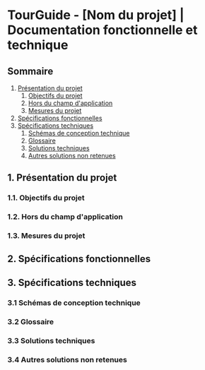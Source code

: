 # TourGuide - [Nom du projet] | Documentation fonctionnelle et technique

## Sommaire

1. [Présentation du projet](#1-pr%C3%A9sentation-du-projet)
    1. [Objectifs du projet](#11-objectifs-du-projet)
    2. [Hors du champ d'application](#12-hors-du-champ-dapplication)
    3. [Mesures du projet](#13-mesures-du-projet)
2. [Spécifications fonctionnelles](#2-sp%C3%A9cifications-fonctionnelles)
3. [Spécifications techniques](#3-sp%C3%A9cifications-techniques)
    1. [Schémas de conception technique](#31-sch%C3%A9mas-de-conception-technique)
    2. [Glossaire](#32-glossaire)
    3. [Solutions techniques](#33-solutions-techniques)
    4. [Autres solutions non retenues](#34-autres-solutions-non-retenues)

## 1. Présentation du projet
<!-- Décrivez la solution proposée. Incluez le public cible et les avantages commerciaux de la solution. -->

### 1.1. Objectifs du projet
<!-- Décrivez les objectifs du projet (2 à 3 phrases), y compris le(s) problème(s) résolu(s). -->

### 1.2. Hors du champ d'application
<!-- Découvrez les objectifs qui ont été envisagés, mais non couverts par ce projet. -->

### 1.3. Mesures du projet
<!-- Indiquez comment vous allez mesurer le succès du projet. -->

## 2. Spécifications fonctionnelles
<!-- Faites figurer ici une liste de fonctionnalités.  -->

## 3. Spécifications techniques

### 3.1 Schémas de conception technique
<!-- Commentez le schéma par une légende qui explique l’architecture technique de l’application. -->

### 3.2 Glossaire
<!-- Tout le vocabulaire du domaine se trouve ici. -->

### 3.3 Solutions techniques
<!-- Expliquez quelles solutions techniques ont été utilisées pour répondre aux attentes. -->

### 3.4 Autres solutions non retenues
<!-- Expliquez les autres options envisagées pour la solution et pourquoi elles n’ont pas été choisies. -->
